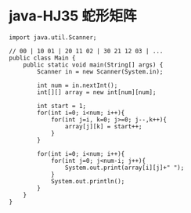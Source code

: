 # java-HJ35 蛇形矩阵


    import java.util.Scanner;
    
    // 00 | 10 01 | 20 11 02 | 30 21 12 03 | ...
    public class Main {
        public static void main(String[] args) {
            Scanner in = new Scanner(System.in);
    
            int num = in.nextInt();
            int[][] array = new int[num][num];
    
            int start = 1;
            for(int i=0; i<num; i++){
                for(int j=i, k=0; j>=0; j--,k++){
                    array[j][k] = start++;
                }
            }
    
            for(int i=0; i<num; i++){
                for(int j=0; j<num-i; j++){
                    System.out.print(array[i][j]+" ");
                }
                System.out.println();
            }
        }
    }

  


